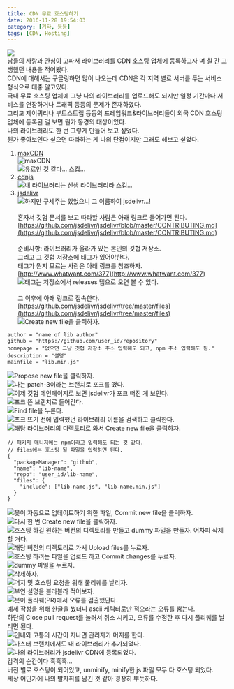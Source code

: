 ```yaml
---
title: CDN 무료 호스팅하기
date: 2016-11-28 19:54:03
category: [기타, 등등]
tags: [CDN, Hosting]
---
```

![](CDN-Free-Hosting/thumb.png)  
남들의 사랑과 관심이 고파서 라이브러리를 CDN 호스팅 업체에 등록하고자 며 칠 간 고생했던 내용을 적어봤다.  
CDN에 대해서는 구글링하면 많이 나오는데 CDN은 각 지역 별로 서버를 두는 서비스 형식으로 대충 알고있다.  
국내 무료 호스팅 업체에 그냥 나의 라이브러리를 업로드해도 되지만 일정 기간마다 서비스를 연장하거나 트래픽 등등의 문제가 존재하였다.  
그리고 제이쿼리나 부트스트랩 등등의 프레임워크&라이브러리들이 외국 CDN 호스팅 업체에 등록된 걸 보면 뭔가 동경의 대상이었다.  
나의 라이브러리도 한 번 그렇게 만들어 보고 싶었다.  
뭔가 좋아보인다 싶으면 따라하는 게 나의 단점이지만 그래도 해보고 싶었다.

1. [maxCDN](https://www.maxcdn.com/)  
![maxCDN](CDN-Free-Hosting/maxcdn.jpg)  
![유료인 것 같다... 스킵...](CDN-Free-Hosting/01.png)  
2. [cdnjs](https://cdnjs.com/)  
![내 라이브러리는 신생 라이브러리라 스킵...](CDN-Free-Hosting/cdnjs.png)  
3. [jsdelivr](http://www.jsdelivr.com/)  
![하지만 구세주는 있었으니 그 이름하여 jsdelivr...!](CDN-Free-Hosting/jsdelivr.png)  
&nbsp;  
혼자서 깃헙 문서를 보고 따라할 사람은 아래 링크로 들어가면 된다.  
[https://github.com/jsdelivr/jsdelivr/blob/master/CONTRIBUTING.md](https://github.com/jsdelivr/jsdelivr/blob/master/CONTRIBUTING.md)  
&nbsp;  
준비사항: 라이브러리가 올라가 있는 본인의 깃헙 저장소.  
그리고 그 깃헙 저장소에 태그가 있어야한다.  
태그가 뭔지 모르는 사람은 아래 링크를 참조하자.  
[http://www.whatwant.com/377](http://www.whatwant.com/377)  
![태그는 저장소에서 releases 탭으로 오면 볼 수 있다.](CDN-Free-Hosting/02.png)  
&nbsp;   
그 이후에 아래 링크로 접속한다.  
[https://github.com/jsdelivr/jsdelivr/tree/master/files](https://github.com/jsdelivr/jsdelivr/tree/master/files)  
![Create new file을 클릭하자.](CDN-Free-Hosting/03.png)  
```
author = "name of lib author"
github = "https://github.com/user_id/repository"
homepage = "없으면 그냥 깃헙 저장소 주소 입력해도 되고, npm 주소 입력해도 됨."
description = "설명"
mainfile = "lib.min.js"
```
![Propose new file을 클릭하자.](CDN-Free-Hosting/04.png)  
![나는 patch-3이라는 브랜치로 포크를 떴다.](CDN-Free-Hosting/05.png)  
![이제 깃헙 메인페이지로 보면 jsdelivr가 포크 떠진 게 보인다.](CDN-Free-Hosting/06.png)  
![포크 뜬 브랜치로 들어간다.](CDN-Free-Hosting/07.png)  
![Find file을 누른다.](CDN-Free-Hosting/08.png)  
![포크 뜨기 전에 입력했던 라이브러리 이름을 검색하고 클릭한다.](CDN-Free-Hosting/09.png)  
![해당 라이브러리의 디렉토리로 와서 Create new file을 클릭하자.](CDN-Free-Hosting/10.png)  
```
// 패키지 매니저에는 npm이라고 입력해도 되는 것 같다.
// files에는 호스팅 될 파일을 입력하면 된다.
{
  "packageManager": "github",
  "name": "lib-name",
  "repo": "user_id/lib-name",
  "files": {
    "include": ["lib-name.js", "lib-name.min.js"]
  }
}
```
![봇이 자동으로 업데이트하기 위한 파일, Commit new file을 클릭하자.](CDN-Free-Hosting/11.png)  
![다시 한 번 Create new file을 클릭하자.](CDN-Free-Hosting/12.png)  
![호스팅 하길 원하는 버전의 디렉토리를 만들고 dummy 파일을 만들자. 어차피 삭제할 거다.](CDN-Free-Hosting/13.png)  
![해당 버전의 디렉토리로 가서 Upload files를 누르자.](CDN-Free-Hosting/14.png)  
![호스팅 하려는 파일을 업로드 하고 Commit changes를 누르자.](CDN-Free-Hosting/15.png)  
![dummy 파일을 누르자.](CDN-Free-Hosting/16.png)  
![삭제하자.](CDN-Free-Hosting/17.png)  
![머지 및 호스팅 요청을 위해 풀리퀘를 날리자.](CDN-Free-Hosting/18.png)  
![부연 설명을 블라블라 적어보자.](CDN-Free-Hosting/19.png)  
![봇이 풀리퀘(PR)에서 오류를 검출했단다.](CDN-Free-Hosting/20.png)  
예제 작성을 위해 한글을 썼더니 ascii 케릭터로만 적으라는 오류를 뿜는다.  
하단의 Close pull request를 눌러서 취소 시키고, 오류를 수정한 후 다시 풀리퀘를 날리면 된다.  
![인내와 고통의 시간이 지나면 관리자가 머지를 한다.](CDN-Free-Hosting/21.png)  
![마스터 브랜치에서도 내 라이브러리가 추가되었다.](CDN-Free-Hosting/22.png)  
![나의 라이브러리가 jsdelivr CDN에 등록되었다.](CDN-Free-Hosting/23.png)  
감격의 순간이다 흑흑흑…  
버전 별로 호스팅이 되어있고, unminify, minify한 js 파일 모두 다 호스팅 되었다.  
세상 어딘가에 나의 발자취를 남긴 것 같아 굉장히 뿌듯하다.